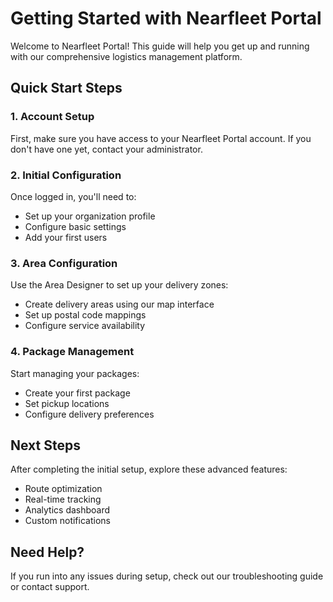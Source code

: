 # Getting Started with Nearfleet Portal

Welcome to Nearfleet Portal! This guide will help you get up and running with our comprehensive logistics management platform.

## Quick Start Steps

### 1. Account Setup
First, make sure you have access to your Nearfleet Portal account. If you don't have one yet, contact your administrator.

### 2. Initial Configuration
Once logged in, you'll need to:
- Set up your organization profile
- Configure basic settings
- Add your first users

### 3. Area Configuration
Use the Area Designer to set up your delivery zones:
- Create delivery areas using our map interface
- Set up postal code mappings
- Configure service availability

### 4. Package Management
Start managing your packages:
- Create your first package
- Set pickup locations
- Configure delivery preferences

## Next Steps

After completing the initial setup, explore these advanced features:
- Route optimization
- Real-time tracking
- Analytics dashboard
- Custom notifications

## Need Help?

If you run into any issues during setup, check out our troubleshooting guide or contact support.
